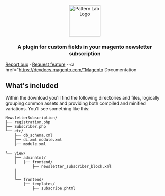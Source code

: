 <p align="center">
  <a href="https://jannisbrandt.de/">
  <img src='http://jannisbrandt.de/jb-logo.png' width="100" alt="Pattern Lab Logo" style="max-width: 100%;" />
  </a>
</p>

<h3 align="center">A plugin for custom fields in your magento newsletter subscription </h3>

<p align="center">
 
  
  <a href="mailto:sayhello@jannisbrandt.de">Report bug</a>
  ·
  <a href="mailto:sayhello@jannisbrandt.de">Request feature</a>
  ·
  <a href="https://devdocs.magento.com/"Magento Documentation</a>
  </p>


## What's included

Within the download you'll find the following directories and files, logically grouping common assets and providing both compiled and minified variations. You'll see something like this:

```text
NewsletterSubscription/
├── registration.php	
├── Subscriber.php	
└── etc/
	├── db_schema.xml
	├── di.xml module.xml
	├── module.xml
        
└── view/
    ├── adminhtml/
    │   ├── frontend/
    		├── newsletter_subscriber_block.xml
    │  
    │ 
    └── frontend/
        ├── templates/
        	├── subscribe.phtml
        

```
